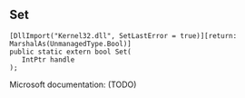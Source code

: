 ## Set

```
[DllImport("Kernel32.dll", SetLastError = true)][return: MarshalAs(UnmanagedType.Bool)]
public static extern bool Set(
   IntPtr handle
);
```

Microsoft documentation: (TODO)
